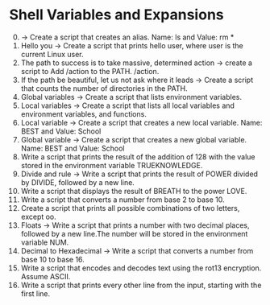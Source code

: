 # Shell Variables and Expansions
0. -> Create a script that creates an alias. Name: ls and Value: rm *
1. Hello you -> Create a script that prints hello user, where user is the current Linux user.
2. The path to success is to take massive, determined action -> create a script to Add /action to the PATH. /action.
3. If the path be beautiful, let us not ask where it leads -> Create a script that counts the number of directories in the PATH.
4. Global variables -> Create a script that lists environment variables.
5. Local variables -> Create a script that lists all local variables and environment variables, and functions.
6. Local variable -> Create a script that creates a new local variable. Name: BEST and Value: School
7. Global variable -> Create a script that creates a new global variable. Name: BEST and Value: School
8. Write a script that prints the result of the addition of 128 with the value stored in the environment variable TRUEKNOWLEDGE.
9. Divide and rule -> Write a script that prints the result of POWER divided by DIVIDE, followed by a new line.
10. Write a script that displays the result of BREATH to the power LOVE.
11. Write a script that converts a number from base 2 to base 10.
12. Create a script that prints all possible combinations of two letters, except oo.
13. Floats -> Write a script that prints a number with two decimal places, followed by a new line.The number will be stored in the environment variable NUM.
14. Decimal to Hexadecimal -> Write a script that converts a number from base 10 to base 16.
15. Write a script that encodes and decodes text using the rot13 encryption. Assume ASCII.
16. Write a script that prints every other line from the input, starting with the first line.
